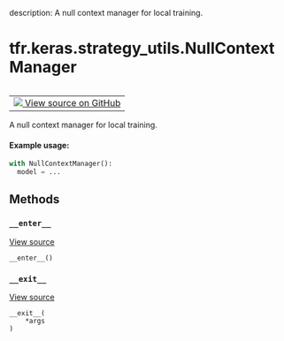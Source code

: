 description: A null context manager for local training.

<div itemscope itemtype="http://developers.google.com/ReferenceObject">
<meta itemprop="name" content="tfr.keras.strategy_utils.NullContextManager" />
<meta itemprop="path" content="Stable" />
<meta itemprop="property" content="__enter__"/>
<meta itemprop="property" content="__exit__"/>
</div>

# tfr.keras.strategy_utils.NullContextManager

<!-- Insert buttons and diff -->

<table class="tfo-notebook-buttons tfo-api nocontent" align="left">
<td>
  <a target="_blank" href="https://github.com/tensorflow/ranking/tree/master/tensorflow_ranking/python/keras/strategy_utils.py#L77-L92">
    <img src="https://www.tensorflow.org/images/GitHub-Mark-32px.png" />
    View source on GitHub
  </a>
</td>
</table>

A null context manager for local training.

<!-- Placeholder for "Used in" -->

#### Example usage:

```python
with NullContextManager():
  model = ...
```

## Methods

<h3 id="__enter__"><code>__enter__</code></h3>

<a target="_blank" href="https://github.com/tensorflow/ranking/tree/master/tensorflow_ranking/python/keras/strategy_utils.py#L88-L89">View
source</a>

<pre class="devsite-click-to-copy prettyprint lang-py tfo-signature-link">
<code>__enter__()
</code></pre>

<h3 id="__exit__"><code>__exit__</code></h3>

<a target="_blank" href="https://github.com/tensorflow/ranking/tree/master/tensorflow_ranking/python/keras/strategy_utils.py#L91-L92">View
source</a>

<pre class="devsite-click-to-copy prettyprint lang-py tfo-signature-link">
<code>__exit__(
    *args
)
</code></pre>
